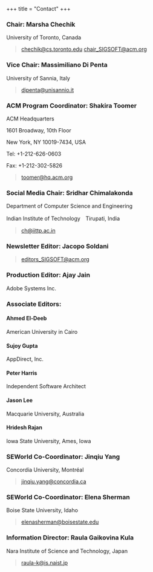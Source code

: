+++
title = "Contact"
+++

### Chair: Marsha Chechik
University of Toronto, Canada

> chechik@cs.toronto.edu 
> chair_SIGSOFT@acm.org 

### Vice Chair:  Massimiliano Di Penta
University of Sannia, Italy

> dipenta@unisannio.it 

### ACM Program Coordinator: Shakira Toomer 
ACM Headquarters

1601 Broadway, 10th Floor

New York, NY 10019-7434, USA

Tel: +1-212-626-0603

Fax: +1-212-302-5826

> toomer@hq.acm.org

### Social Media Chair: Sridhar Chimalakonda

Department of Computer Science and Engineering

Indian Institute of Technology　Tirupati, India

> ch@iittp.ac.in

### Newsletter Editor: Jacopo Soldani

> editors_SIGSOFT@acm.org

### Production Editor: Ajay Jain
Adobe Systems Inc.

### Associate Editors:
####  Ahmed El-Deeb

American University in Cairo

#### Sujoy Gupta

AppDirect, Inc.

####  Peter Harris

Independent Software Architect

#### Jason Lee

Macquarie University, Australia

#### Hridesh Rajan

Iowa State University, Ames, Iowa

### SEWorld Co-Coordinator: Jinqiu Yang
Concordia University, Montréal

> jinqiu.yang@concordia.ca

### SEWorld Co-Coordinator: Elena Sherman

Boise State University, Idaho

> elenasherman@boisestate.edu

### Information Director: Raula Gaikovina Kula
Nara Institute of Science and Technology, Japan

> raula-k@is.naist.jp 
